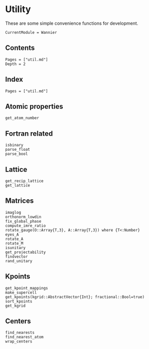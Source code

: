 # Utility

These are some simple convenience functions for development.

```@meta
CurrentModule = Wannier
```

## Contents

```@contents
Pages = ["util.md"]
Depth = 2
```

## Index

```@index
Pages = ["util.md"]
```

## Atomic properties

```@docs
get_atom_number
```

## Fortran related

```@docs
isbinary
parse_float
parse_bool
```

## Lattice

```@docs
get_recip_lattice
get_lattice
```

## Matrices

```@docs
imaglog
orthonorm_lowdin
fix_global_phase
compute_imre_ratio
rotate_gauge(O::Array{T,3}, A::Array{T,3}) where {T<:Number}
eyes_A
rotate_A
rotate_M
isunitary
get_projectability
findvector
rand_unitary
```

## Kpoints

```@docs
get_kpoint_mappings
make_supercell
get_kpoints(kgrid::AbstractVector{Int}; fractional::Bool=true)
sort_kpoints
get_kgrid
```

## Centers

```@docs
find_nearests
find_nearest_atom
wrap_centers
```

